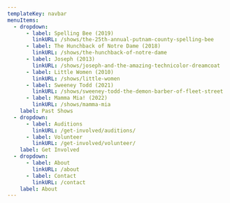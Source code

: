```yaml
---
templateKey: navbar
menuItems:
  - dropdown:
      - label: Spelling Bee (2019)
        linkURL: /shows/the-25th-annual-putnam-county-spelling-bee
      - label: The Hunchback of Notre Dame (2018)
        linkURL: /shows/the-hunchback-of-notre-dame
      - label: Joseph (2013)
        linkURL: /shows/joseph-and-the-amazing-technicolor-dreamcoat
      - label: Little Women (2010)
        linkURL: /shows/little-women
      - label: Sweeney Todd (2021)
        linkURL: /shows/sweeney-todd-the-demon-barber-of-fleet-street
      - label: Mamma Mia! (2022)
        linkURL: /shows/mamma-mia
    label: Past Shows
  - dropdown:
      - label: Auditions
        linkURL: /get-involved/auditions/
      - label: Volunteer
        linkURL: /get-involved/volunteer/
    label: Get Involved
  - dropdown:
      - label: About
        linkURL: /about
      - label: Contact
        linkURL: /contact
    label: About
---
```

